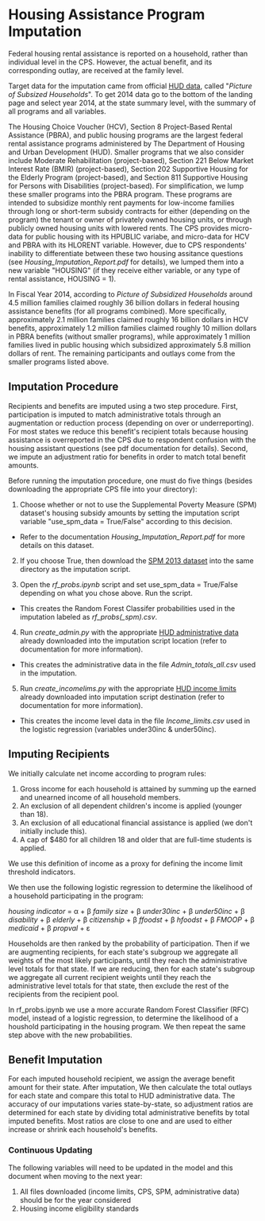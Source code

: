 # Housing Assistance Program Imputation

Federal housing rental assistance is reported on a household, rather than
individual level in the CPS. However, the actual benefit, and its corresponding outlay, are received at the family level.

Target data for the imputation came from official [HUD data](https://www.huduser.gov/portal/datasets/assthsg.html),
called "_Picture of Subsized Households_". To get 2014 data go to the bottom of the landing page and select year 2014,
at the state summary level, with the summary of all programs and all variables. 

The Housing Choice Voucher (HCV), Section 8 Project-Based Rental Assistance (PBRA), and public housing programs are the largest federal rental assistance programs administered by The Department of Housing and Urban Development (HUD). Smaller programs that we also consider include Moderate  Rehabilitation (project-based), Section 221 Below Market Interest Rate (BMIR) (project-based), Section 202 Supportive Housing for the Elderly Program (project-based), and Section 811 Supportive Housing for Persons with Disabilities (project-based). For simplification, we lump these smaller programs into the PBRA program. These programs are intended to subsidize monthly rent payments for low-income families through long or short-term subsidy contracts for either (depending on the program) the tenant or owner of privately owned housing units, or through publicly owned housing units with lowered rents. The CPS provides micro-data for public housing with its HPUBLIC variabe, and micro-data for HCV and PBRA with its HLORENT variable. However, due to CPS respondents' inability to differentiate between these two housing assitance questions (see _Housing\_Imputation\_Report.pdf_ for details), we lumped them into a new variable "HOUSING" (if they receive either variable, or any type of rental assistance, HOUSING = 1).

In Fiscal Year 2014, according to _Picture of Subsidized Households_ around 4.5 million families claimed
roughly 36 billion dollars in federal housing assistance benefits (for all programs combined). More specifically, approximately 2.1 million families claimed roughly 16 billion dollars in HCV benefits, approximately 1.2 million families claimed roughly 10 million dollars in PBRA benefits (without smaller programs), while approximately 1 million families lived in public housing which subsidized approximately 5.8 million dollars of rent. The remaining participants and outlays come from the smaller programs listed above.

## Imputation Procedure

Recipients and benefits are imputed using a two step procedure. First, participation
is imputed to match administrative totals through an augmentation or reduction process (depending on over or underreporting). For most states we reduce this benefit's recipient totals because housing assistance is overreported in the CPS due to respondent confusion with the housing assistant questions (see pdf documentation for details).
Second, we impute an adjustment ratio
for benefits in order to match total benefit amounts.

Before running the imputation procedure, one must do five things (besides downloading the appropriate CPS file into your directory):

1. Choose whether or not to use the Supplemental Poverty Measure (SPM) dataset's 
housing subsidy amounts by setting the imputation script variable "use_spm_data = True/False" according to this decision. 
- Refer to the documentation _Housing\_Imputation\_Report.pdf_ for more details on this dataset. 

2. If you choose True, then download the [SPM 2013 dataset](https://www.census.gov/data/datasets/2013/demo/supplemental-poverty-measure/spm.html) into the same directory as the imputation script. 

3. Open the _rf\_probs.ipynb_ script and set use\_spm\_data = True/False depending on what you chose above. Run the script. 
- This creates the Random Forest Classifer probabilities used in the imputation labeled as _rf\_probs(\_spm).csv_. 

4. Run _create\_admin.py_ with the appropriate [HUD administrative data](https://www.huduser.gov/portal/datasets/assthsg.html) already downloaded into the imputation script location (refer to documentation for more information).
- This creates the administrative data in the file _Admin\_totals\_all.csv_ used in the imputation.

5. Run _create\_incomelims.py_ with the appropriate [HUD income limits](https://www.hudexchange.info/programs/home/home-income-limits/?filter_Year=2014&filter_=Scope=&filter_State=&programHOME&group=IncomeLmts) already downloaded into imputation script destination (refer to documentation for more information).
- This creates the income level data in the file _Income\_limits.csv_ used in the logistic regression (variables under30inc & under50inc).

## Imputing Recipients

We initially calculate net income according to program rules:

1. Gross income for each household is attained by summing up the earned and
unearned income of all household members.
2. An exclusion of all dependent children's income is applied (younger than 18).
3. An exclusion of all educational financial assistance is applied (we don't initially include this).
4. A cap of $480 for all children 18 and older that are full-time students is applied.

We use this definition of income as a proxy for defining the income limit threshold indicators.

We then use the following logistic regression to determine the likelihood of a household
participating in the program:

_housing indicator_ = &alpha; + &beta; _family size_ + &beta; _under30inc_ +
                        &beta; _under50inc_ + &beta; _disability_ +
                        &beta; _elderly_ + &beta; _citizenship_ +
			&beta; _ffoodst_ + &beta; _hfoodst_ +
                        &beta; _FMOOP_ + &beta; _medicaid_ + &beta; _propval_ + &epsilon;


Households are then ranked by the probability of participation. Then if we are augmenting recipients, for each
state's subgroup we aggregate all weights of the most likely participants, until they reach the administrative
level totals for that state. If we are reducing, then for each
state's subgroup we aggregate all current recipient weights until they reach the administrative
level totals for that state, then exclude the rest of the recipients from the recipient pool.

In rf_probs.ipynb we use a more accurate Random Forest Classifier (RFC) model, instead of a logistic regression, to determine the
likelihood of a houshold participating in the housing program. We then repeat the same step above with the new probabilities.

## Benefit Imputation

For each imputed household recipient, we assign the average benefit amount for
their state. After imputation, We then calculate the total outlays for each state and
compare this total to HUD administrative data. The accuracy of our imputations
varies state-by-state, so adjustment ratios are determined for each state by
dividing total administrative benefits by total imputed benefits. Most ratios
are close to one and are used to either increase or shrink each household's
benefits.

### Continuous Updating
The following variables will need to be updated in the model and this document
when moving to the next year:
1. All files downloaded (income limits, CPS, SPM, administrative data) should be for the year considered
2. Housing income eligibility standards
